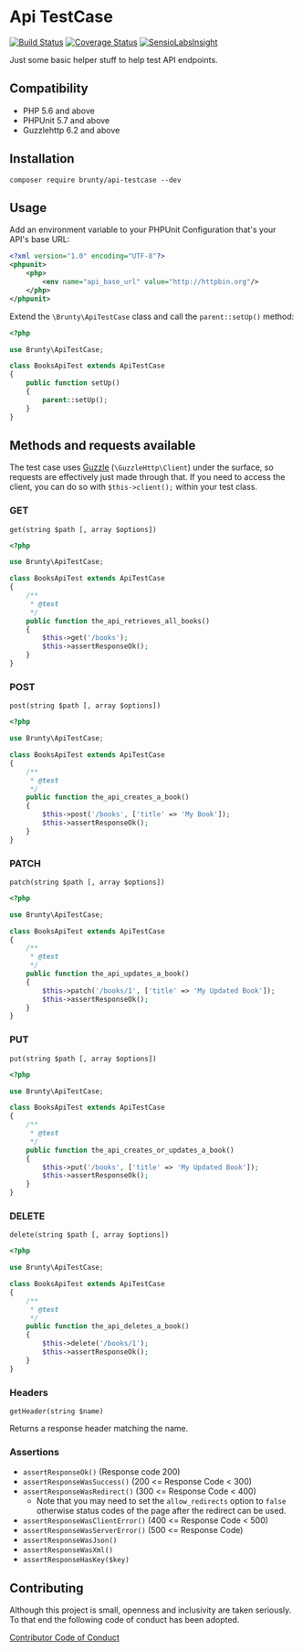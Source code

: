 # Api TestCase

[![Build Status](https://travis-ci.org/Brunty/api-testcase.svg?branch=master)](https://travis-ci.org/Brunty/api-testcase) [![Coverage Status](https://coveralls.io/repos/github/Brunty/api-testcase/badge.svg?branch=master)](https://coveralls.io/github/Brunty/api-testcase?branch=master) [![SensioLabsInsight](https://insight.sensiolabs.com/projects/53748ffe-c2de-48f6-b0be-fffa9af7c39e/mini.png)](https://insight.sensiolabs.com/projects/53748ffe-c2de-48f6-b0be-fffa9af7c39e)

Just some basic helper stuff to help test API endpoints.

## Compatibility

* PHP 5.6 and above
* PHPUnit 5.7 and above
* Guzzlehttp 6.2 and above

## Installation

`composer require brunty/api-testcase --dev`

## Usage

Add an environment variable to your PHPUnit Configuration that's your API's base URL:

```xml
<?xml version="1.0" encoding="UTF-8"?>
<phpunit>
    <php>
        <env name="api_base_url" value="http://httpbin.org"/>
    </php>
</phpunit>
```

Extend the `\Brunty\ApiTestCase` class and call the `parent::setUp()` method:

```php
<?php

use Brunty\ApiTestCase;

class BooksApiTest extends ApiTestCase
{
    public function setUp()
    {
        parent::setUp();
    }
}
```

## Methods and requests available

The test case uses [Guzzle](http://docs.guzzlephp.org/en/latest/index.html) (`\GuzzleHttp\Client`) under the surface, so requests are effectively just made through that. If you need to access the client, you can do so with `$this->client();` within your test class.

### GET

`get(string $path [, array $options])`

```php
<?php

use Brunty\ApiTestCase;

class BooksApiTest extends ApiTestCase
{
    /**
     * @test
     */
    public function the_api_retrieves_all_books()
    {
        $this->get('/books');
        $this->assertResponseOk();
    }
}
```

### POST

`post(string $path [, array $options])`

```php
<?php

use Brunty\ApiTestCase;

class BooksApiTest extends ApiTestCase
{
    /**
     * @test
     */
    public function the_api_creates_a_book()
    {
        $this->post('/books', ['title' => 'My Book']);
        $this->assertResponseOk();
    }
}
```

### PATCH

`patch(string $path [, array $options])`

```php
<?php

use Brunty\ApiTestCase;

class BooksApiTest extends ApiTestCase
{
    /**
     * @test
     */
    public function the_api_updates_a_book()
    {
        $this->patch('/books/1', ['title' => 'My Updated Book']);
        $this->assertResponseOk();
    }
}
```

### PUT

`put(string $path [, array $options])`

```php
<?php

use Brunty\ApiTestCase;

class BooksApiTest extends ApiTestCase
{
    /**
     * @test
     */
    public function the_api_creates_or_updates_a_book()
    {
        $this->put('/books', ['title' => 'My Updated Book']);
        $this->assertResponseOk();
    }
}
```

### DELETE

`delete(string $path [, array $options])`

```php
<?php

use Brunty\ApiTestCase;

class BooksApiTest extends ApiTestCase
{
    /**
     * @test
     */
    public function the_api_deletes_a_book()
    {
        $this->delete('/books/1');
        $this->assertResponseOk();
    }
}
```

### Headers

`getHeader(string $name)`

Returns a response header matching the name.

### Assertions

* `assertResponseOk()` (Response code 200)
* `assertResponseWasSuccess()` (200 <= Response Code < 300)
* `assertResponseWasRedirect()` (300 <= Response Code < 400)
  * Note that you may need to set the `allow_redirects` option to `false` otherwise status codes of the page after the redirect can be used. 
* `assertResponseWasClientError()` (400 <= Response Code < 500)
* `assertResponseWasServerError()` (500 <= Response Code)
* `assertResponseWasJson()`
* `assertResponseWasXml()`
* `assertResponseHasKey($key)`

## Contributing

Although this project is small, openness and inclusivity are taken seriously. To that end the following code of conduct has been adopted.

[Contributor Code of Conduct](CONTRIBUTING.md)
